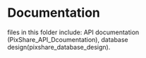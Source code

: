 # Documentation

files in this folder include: API documentation (PixShare_API_Dcoumentation), database design(pixshare_database_design).